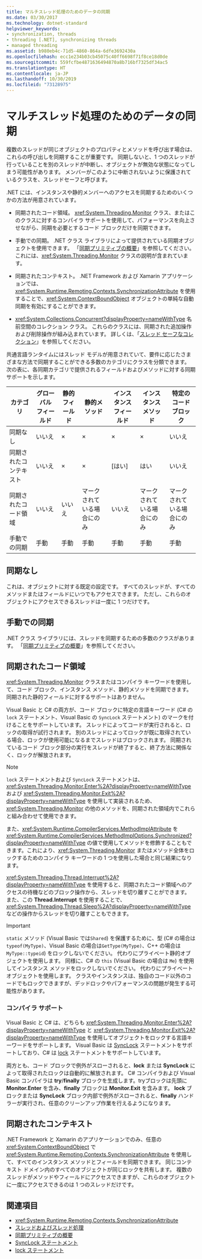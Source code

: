 ```yaml
---
title: マルチスレッド処理のためのデータの同期
ms.date: 03/30/2017
ms.technology: dotnet-standard
helpviewer_keywords:
- synchronization, threads
- threading [.NET], synchronizing threads
- managed threading
ms.assetid: b980eb4c-71d5-4860-864a-6dfe3692430a
ms.openlocfilehash: ecc1e234b03cb45075c40ff6698f71f8ce18d0de
ms.sourcegitcommit: 559fcfbe4871636494870a8b716bf7325df34ac5
ms.translationtype: HT
ms.contentlocale: ja-JP
ms.lasthandoff: 10/30/2019
ms.locfileid: "73128975"
---
```

# <a name="synchronizing-data-for-multithreading"></a>マルチスレッド処理のためのデータの同期

複数のスレッドが同じオブジェクトのプロパティとメソッドを呼び出す場合は、これらの呼び出しを同期することが重要です。 同期しないと、1 つのスレッドが行っていることを別のスレッドが中断し、オブジェクトが無効な状態になってしまう可能性があります。 メンバーがこのように中断されないように保護されているクラスを、スレッドセーフと呼びます。  
  
.NET には、インスタンスや静的メンバーへのアクセスを同期するためのいくつかの方法が用意されています。  
  
- 同期されたコード領域。 <xref:System.Threading.Monitor> クラス、またはこのクラスに対するコンパイラ サポートを使用して、パフォーマンスを向上させながら、同期を必要とするコード ブロックだけを同期できます。  
  
- 手動での同期。 .NET クラス ライブラリによって提供されている同期オブジェクトを使用できます。 「[同期プリミティブの概要](../../../docs/standard/threading/overview-of-synchronization-primitives.md)」を参照してください。これには、<xref:System.Threading.Monitor> クラスの説明が含まれています。  
  
- 同期されたコンテキスト。 .NET Framework および Xamarin アプリケーションでは、<xref:System.Runtime.Remoting.Contexts.SynchronizationAttribute> を使用することで、<xref:System.ContextBoundObject> オブジェクトの単純な自動同期を有効にすることができます。  
  
- <xref:System.Collections.Concurrent?displayProperty=nameWithType> 名前空間のコレクション クラス。 これらのクラスには、同期された追加操作および削除操作が組み込まれています。 詳しくは、「[スレッド セーフなコレクション](../../../docs/standard/collections/thread-safe/index.md)」を参照してください。  
  
 共通言語ランタイムにはスレッド モデルが用意されていて、要件に応じたさまざまな方法で同期することができる多数のカテゴリにクラスを分類できます。 次の表に、各同期カテゴリで提供されるフィールドおよびメソッドに対する同期サポートを示します。  
  
|カテゴリ|グローバル フィールド|静的フィールド|静的メソッド|インスタンス フィールド|インスタンス メソッド|特定のコード ブロック|  
|--------------|-------------------|-------------------|--------------------|---------------------|----------------------|--------------------------|  
|同期なし|いいえ|×|×|×|×|いいえ|  
|同期されたコンテキスト|いいえ|×|×|[はい]|はい|いいえ|  
|同期されたコード領域|いいえ|いいえ|マークされている場合にのみ|いいえ|マークされている場合にのみ|マークされている場合にのみ|  
|手動での同期|手動|手動|手動|手動|手動|手動|  
  
## <a name="no-synchronization"></a>同期なし  
 これは、オブジェクトに対する既定の設定です。 すべてのスレッドが、すべてのメソッドまたはフィールドにいつでもアクセスできます。 ただし、これらのオブジェクトにアクセスできるスレッドは一度に 1 つだけです。  
  
## <a name="manual-synchronization"></a>手動での同期  
 .NET クラス ライブラリには、スレッドを同期するための多数のクラスがあります。 「[同期プリミティブの概要](../../../docs/standard/threading/overview-of-synchronization-primitives.md)」を参照してください。  
  
## <a name="synchronized-code-regions"></a>同期されたコード領域  
 <xref:System.Threading.Monitor> クラスまたはコンパイラ キーワードを使用して、コード ブロック、インスタンス メソッド、静的メソッドを同期できます。 同期された静的フィールドに対するサポートはありません。  
  
 Visual Basic と C# の両方が、コード ブロックに特定の言語キーワード (C# の `lock` ステートメント、Visual Basic の `SyncLock` ステートメント) のマークを付けることをサポートしています。 スレッドによってコードが実行されると、ロックの取得が試行されます。 別のスレッドによってロックが既に取得されている場合、ロックが使用可能になるまでスレッドはブロックされます。 同期されているコード ブロック部分の実行をスレッドが終了すると、終了方法に関係なく、ロックが解放されます。  
  
> [!NOTE]
> `lock` ステートメントおよび `SyncLock` ステートメントは、<xref:System.Threading.Monitor.Enter%2A?displayProperty=nameWithType> および <xref:System.Threading.Monitor.Exit%2A?displayProperty=nameWithType> を使用して実装されるため、<xref:System.Threading.Monitor> の他のメソッドを、同期された領域内でこれらと組み合わせて使用できます。  
  
 また、<xref:System.Runtime.CompilerServices.MethodImplAttribute> を <xref:System.Runtime.CompilerServices.MethodImplOptions.Synchronized?displayProperty=nameWithType> の値で使用してメソッドを修飾することもできます。これにより、<xref:System.Threading.Monitor> またはメソッド全体をロックするためのコンパイラ キーワードの 1 つを使用した場合と同じ結果になります。  
  
 <xref:System.Threading.Thread.Interrupt%2A?displayProperty=nameWithType> を使用すると、同期されたコード領域へのアクセスの待機などのブロック操作から、スレッドを切り離すことができます。 また、この **Thread.Interrupt** を使用することで、<xref:System.Threading.Thread.Sleep%2A?displayProperty=nameWithType> などの操作からスレッドを切り離すこともできます。  
  
> [!IMPORTANT]
> `static` メソッド (Visual Basic では`Shared`) を保護するために、型 (C# の場合は`typeof(MyType)`、Visual Basic の場合は`GetType(MyType)`、C++ の場合は`MyType::typeid`) をロックしないでください。 代わりにプライベート静的オブジェクトを使用します。 同様に、C# の `this` (Visual Basic の場合は `Me`) を使用してインスタンス メソッドをロックしないでください。 代わりにプライベート オブジェクトを使用します。 クラスやインスタンスは、独自のコード以外のコードでもロックできますが、デッドロックやパフォーマンスの問題が発生する可能性があります。  
  
### <a name="compiler-support"></a>コンパイラ サポート  
 Visual Basic と C# は、どちらも <xref:System.Threading.Monitor.Enter%2A?displayProperty=nameWithType> と <xref:System.Threading.Monitor.Exit%2A?displayProperty=nameWithType> を使用してオブジェクトをロックする言語キーワードをサポートします。 Visual Basic は [SyncLock](../../visual-basic/language-reference/statements/synclock-statement.md) ステートメントをサポートしており、C# は [lock](../../csharp/language-reference/keywords/lock-statement.md) ステートメントをサポートしています。  
  
 両方とも、コード ブロックで例外がスローされると、**lock** または **SyncLock** によって取得されたロックは自動的に解放されます。 C# コンパイラおよび Visual Basic コンパイラは **try**/**finally** ブロックを生成します。tryブロックは先頭に **Monitor.Enter** を含み、**finally** ブロックは **Monitor.Exit** を含みます。 **lock** ブロックまたは **SyncLock** ブロック内部で例外がスローされると、**finally** ハンドラーが実行され、任意のクリーンアップ作業を行えるようになります。  
  
## <a name="synchronized-context"></a>同期されたコンテキスト  
 
.NET Framework と Xamarin のアプリケーションでのみ、任意の <xref:System.ContextBoundObject> で <xref:System.Runtime.Remoting.Contexts.SynchronizationAttribute> を使用して、すべてのインスタンス メソッドとフィールドを同期できます。 同じコンテキスト ドメイン内のすべてのオブジェクトが同じロックを共有します。 複数のスレッドがメソッドやフィールドにアクセスできますが、これらのオブジェクトに一度にアクセスできるのは 1 つのスレッドだけです。  
  
## <a name="see-also"></a>関連項目

- <xref:System.Runtime.Remoting.Contexts.SynchronizationAttribute>
- [スレッドおよびスレッド処理](../../../docs/standard/threading/threads-and-threading.md)
- [同期プリミティブの概要](../../../docs/standard/threading/overview-of-synchronization-primitives.md)
- [SyncLock ステートメント](../../visual-basic/language-reference/statements/synclock-statement.md)
- [lock ステートメント](../../csharp/language-reference/keywords/lock-statement.md)
